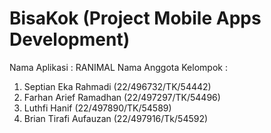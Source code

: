 # BisaKok (Project Mobile Apps Development)

Nama Aplikasi           : RANIMAL
Nama Anggota Kelompok   :
1. Septian Eka Rahmadi (22/496732/TK/54442)
2. Farhan Arief Ramadhan (22/497297/TK/54496)
3. Luthfi Hanif (22/497890/TK/54589)
4. Brian Tirafi Aufauzan (22/497916/Tk/54592)
